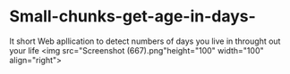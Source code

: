 # Small-chunks-get-age-in-days-
It short Web apllication to detect numbers of days  you live in  throught out your life
 <img  src="Screenshot (667).png"height="100" width="100" align="right">
